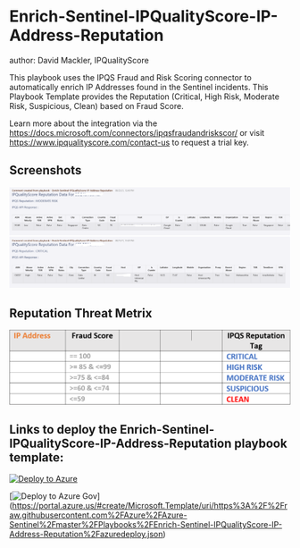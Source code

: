 # Enrich-Sentinel-IPQualityScore-IP-Address-Reputation
author: David Mackler, IPQualityScore

This playbook uses the IPQS Fraud and Risk Scoring connector to automatically enrich IP Addresses found in the Sentinel incidents. This Playbook Template provides the Reputation (Critical, High Risk, Moderate Risk, Suspicious, Clean) based on Fraud Score. 

Learn more about the integration via the https://docs.microsoft.com/connectors/ipqsfraudandriskscor/ or visit https://www.ipqualityscore.com/contact-us to request a trial key.

## Screenshots

![Incident Comments](./Graphics/comments.png)

## Reputation Threat Metrix

![Threat Metrix](./Graphics/ip_threat_metrix.png)

## Links to deploy the Enrich-Sentinel-IPQualityScore-IP-Address-Reputation playbook template:

[![Deploy to Azure](https://aka.ms/deploytoazurebutton)](https://portal.azure.com/#create/Microsoft.Template/uri/https%3A%2F%2Fraw.githubusercontent.com%2FAzure%2FAzure-Sentinel%2Fmaster%2FPlaybooks%2FEnrich-Sentinel-IPQualityScore-IP-Address-Reputation%2Fazuredeploy.json)

[![Deploy to Azure Gov](https://aka.ms/deploytoazuregovbutton)] (https://portal.azure.us/#create/Microsoft.Template/uri/https%3A%2F%2Fraw.githubusercontent.com%2FAzure%2FAzure-Sentinel%2Fmaster%2FPlaybooks%2FEnrich-Sentinel-IPQualityScore-IP-Address-Reputation%2Fazuredeploy.json)
